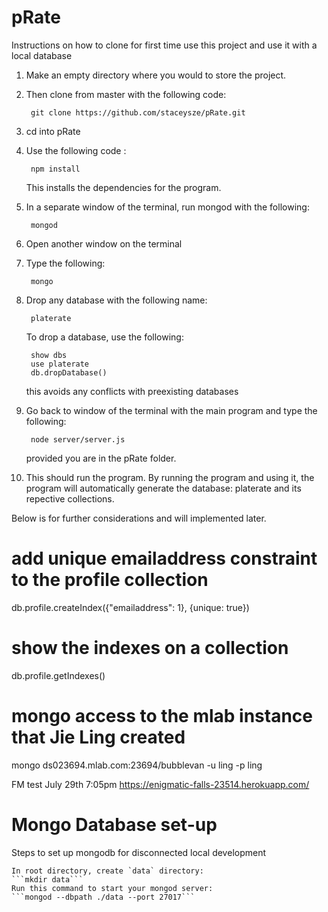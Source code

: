 # pRate

Instructions on how to clone for first time use this project and use it with a local
database 

1) Make an empty directory where you would to store the project.

2) Then clone from master with the following code: 

		git clone https://github.com/staceysze/pRate.git

3) cd into pRate

4) Use the following code :
		
		npm install
   
   This installs the dependencies for the program.

5) In a separate window of the terminal, run mongod with the following:
		
		mongod

6) Open another window on the terminal

7) Type the following:

		mongo

8) Drop any database with the following name:

		platerate

   To drop a database, use the following:

   		show dbs
   		use platerate
   		db.dropDatabase()

   this avoids any conflicts with preexisting databases

9) Go back to window of the terminal with the main program and type the following:

		node server/server.js

	
	provided you are in the pRate folder.

10) This should run the program. By running the program and using it, the program 
    will automatically generate the database: platerate and its repective collections.

Below is for further considerations and will implemented later.

# add unique emailaddress constraint to the profile collection
db.profile.createIndex({"emailaddress": 1}, {unique: true})

# show the indexes on a collection
db.profile.getIndexes()

# mongo access to the mlab instance that Jie Ling created
mongo  ds023694.mlab.com:23694/bubblevan -u ling -p ling

FM test July 29th 7:05pm
https://enigmatic-falls-23514.herokuapp.com/






# Mongo Database set-up
 Steps to set up mongodb for disconnected local development
 
	In root directory, create `data` directory:
 	```mkdir data```
 	Run this command to start your mongod server:
	```mongod --dbpath ./data --port 27017```
